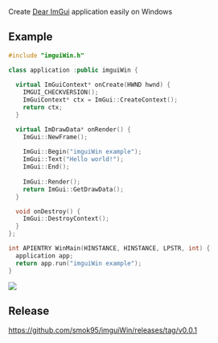 Create [Dear ImGui](https://github.com/ocornut/imgui) application easily on Windows

## Example

```c++
#include "imguiWin.h"

class application :public imguiWin {
	 
  virtual ImGuiContext* onCreate(HWND hwnd) {
    IMGUI_CHECKVERSION();
    ImGuiContext* ctx = ImGui::CreateContext();
    return ctx;
  }

  virtual ImDrawData* onRender() {
    ImGui::NewFrame();
    
    ImGui::Begin("imguiWin example");
    ImGui::Text("Hello world!");
    ImGui::End();
    
    ImGui::Render();
    return ImGui::GetDrawData();
  }

  void onDestroy() {
    ImGui::DestroyContext();
  }
};

int APIENTRY WinMain(HINSTANCE, HINSTANCE, LPSTR, int) {
  application app;
  return app.run("imguiWin example");
}
```

![](https://github.com/smok95/imguiWin/blob/master/screenshot.png)

## Release
https://github.com/smok95/imguiWin/releases/tag/v0.0.1
